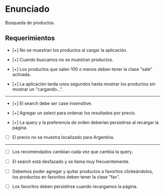 # Enunciado

Búsqueda de productos.

## Requerimientos

- [+] No se muestran los productos al cargar la aplicación.

- [+] Cuando buscamos no se muestran productos.

- [+] Los productos que salen 100 o menos deben tener la clase "sale" activada.

- [+] La aplicación tarda unos segundos hasta mostrar los productos sin mostrar un "cargando...".

---

- [+] El search debe ser case insensitive.

- [+] Agregar un select para ordenar los resultados por precio.

- [+] La query y la preferencia de orden deberían persistirse al recargar la página.

- [ ] El precio no se muestra localizado para Argentina.

---

- [ ] Los recomendados cambian cada vez que cambia la query.

- [ ] El search está desfazado y se llama muy frecuentemente.

- [ ] Debemos poder agregar y quitar productos a favoritos clickeándolos, los productos en favoritos deben tener la clase "fav".

- [ ] Los favoritos deben persistirse cuando recargamos la página.
